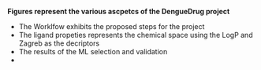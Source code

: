 **Figures represent the various ascpetcs of the DengueDrug project**

- The Worklfow exhibits the proposed steps for the project
- The ligand propeties represents the chemical space using the LogP and Zagreb as the decriptors
- The results of the ML selection and validation
- 
